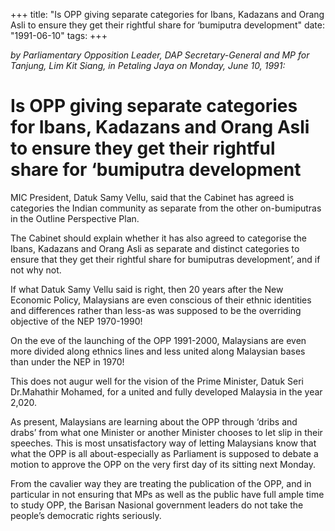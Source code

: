+++ 
title: "Is OPP giving separate categories for Ibans, Kadazans and Orang Asli to ensure they get their rightful share for ‘bumiputra development"
date: "1991-06-10"
tags:
+++

_by Parliamentary Opposition Leader, DAP Secretary-General and MP for Tanjung, Lim Kit Siang, in Petaling Jaya on Monday,  June  10, 1991:_

# Is OPP giving separate categories for Ibans, Kadazans and Orang Asli to ensure they get their rightful share for ‘bumiputra development

MIC President, Datuk Samy Vellu, said that the Cabinet has agreed is categories the Indian community as separate from the other on-bumiputras in the Outline Perspective Plan.</u>

The Cabinet should explain whether it has also agreed to categorise the Ibans, Kadazans and Orang Asli as separate and distinct categories to ensure that they get their rightful share for bumiputras development’, and if not why not.

If what Datuk Samy Vellu said is right, then 20 years after the New Economic Policy, Malaysians are even conscious of their ethnic identities and differences rather than less-as was supposed to be the overriding objective of the NEP 1970-1990!

On the eve of the launching of the OPP 1991-2000, Malaysians are even more divided along ethnics lines and less united along Malaysian bases than under the NEP in 1970!

This does not augur well for the vision of the Prime Minister, Datuk Seri Dr.Mahathir Mohamed, for a united and fully developed Malaysia in the year 2,020.

As present, Malaysians are learning about the OPP through ‘dribs and drabs’ from what one Minister or another Minister chooses to let slip in their speeches. This is most unsatisfactory way of letting Malaysians know that what the OPP is all about-especially as Parliament is supposed to debate a motion to approve the OPP on the very first day of its sitting next Monday.

From the cavalier way they are treating the publication of the OPP, and in particular in not ensuring that MPs as well as the public have full ample time to study OPP, the Barisan Nasional government leaders do not take the people’s democratic rights seriously.
 
